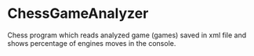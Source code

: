 # ChessGameAnalyzer
Chess program which reads analyzed game (games) saved in xml file and shows percentage of engines moves in the console.
